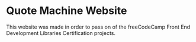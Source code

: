 # Quote Machine Website
This website was made in order to pass on of the freeCodeCamp Front End Development Libraries Certification projects.
